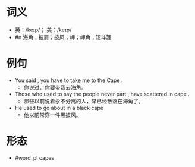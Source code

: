 # 词义
- 英：/keɪp/； 美：/keɪp/
- #n 海角；披肩；披风；岬；岬角；短斗篷
# 例句
- You said , you have to take me to the Cape .
	- 你说过，你要带我去海角。
- Those who used to say the people never part , have scattered in cape .
	- 那些以前说着永不分离的人，早已经散落在海角了。
- He used to go about in a black cape
	- 他以前常穿一件黑披风。
# 形态
- #word_pl capes
